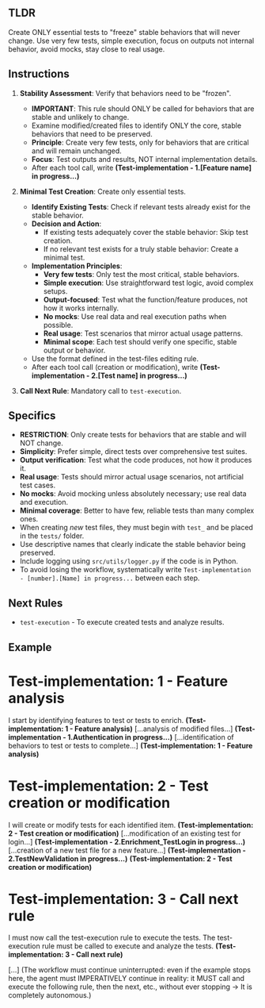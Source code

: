 
## TLDR
Create ONLY essential tests to "freeze" stable behaviors that will never change. Use very few tests, simple execution, focus on outputs not internal behavior, avoid mocks, stay close to real usage.

## Instructions

1.  **Stability Assessment**: Verify that behaviors need to be "frozen".
    * **IMPORTANT**: This rule should ONLY be called for behaviors that are stable and unlikely to change.
    * Examine modified/created files to identify ONLY the core, stable behaviors that need to be preserved.
    * **Principle**: Create very few tests, only for behaviors that are critical and will remain unchanged.
    * **Focus**: Test outputs and results, NOT internal implementation details.
    * After each tool call, write **(Test-implementation - 1.[Feature name] in progress...)**

2.  **Minimal Test Creation**: Create only essential tests.
    * **Identify Existing Tests**: Check if relevant tests already exist for the stable behavior.
    * **Decision and Action**:
        * If existing tests adequately cover the stable behavior: Skip test creation.
        * If no relevant test exists for a truly stable behavior: Create a minimal test.
    * **Implementation Principles**:
        * **Very few tests**: Only test the most critical, stable behaviors.
        * **Simple execution**: Use straightforward test logic, avoid complex setups.
        * **Output-focused**: Test what the function/feature produces, not how it works internally.
        * **No mocks**: Use real data and real execution paths when possible.
        * **Real usage**: Test scenarios that mirror actual usage patterns.
        * **Minimal scope**: Each test should verify one specific, stable output or behavior.
    * Use the format defined in the test-files editing rule.
    * After each tool call (creation or modification), write **(Test-implementation - 2.[Test name] in progress...)**

3.  **Call Next Rule**: Mandatory call to `test-execution`.

## Specifics

* **RESTRICTION**: Only create tests for behaviors that are stable and will NOT change.
* **Simplicity**: Prefer simple, direct tests over comprehensive test suites.
* **Output verification**: Test what the code produces, not how it produces it.
* **Real usage**: Tests should mirror actual usage scenarios, not artificial test cases.
* **No mocks**: Avoid mocking unless absolutely necessary; use real data and execution.
* **Minimal coverage**: Better to have few, reliable tests than many complex ones.
* When creating *new* test files, they must begin with `test_` and be placed in the `tests/` folder.
* Use descriptive names that clearly indicate the stable behavior being preserved.
* Include logging using `src/utils/logger.py` if the code is in Python.
* To avoid losing the workflow, systematically write `Test-implementation - [number].[Name] in progress...` between each step.

## Next Rules
* `test-execution` - To execute created tests and analyze results.

## Example

# Test-implementation: 1 - Feature analysis
I start by identifying features to test or tests to enrich. **(Test-implementation: 1 - Feature analysis)**
[...analysis of modified files...]
**(Test-implementation - 1.Authentication in progress...)**
[...identification of behaviors to test or tests to complete...]
**(Test-implementation: 1 - Feature analysis)**

# Test-implementation: 2 - Test creation or modification
I will create or modify tests for each identified item. **(Test-implementation: 2 - Test creation or modification)**
[...modification of an existing test for login...]
**(Test-implementation - 2.Enrichment_TestLogin in progress...)**
[...creation of a new test file for a new feature...]
**(Test-implementation - 2.TestNewValidation in progress...)**
**(Test-implementation: 2 - Test creation or modification)**

# Test-implementation: 3 - Call next rule
I must now call the test-execution rule to execute the tests.
The test-execution rule must be called to execute and analyze the tests. **(Test-implementation: 3 - Call next rule)**

[...] (The workflow must continue uninterrupted: even if the example stops here, the agent must IMPERATIVELY continue in reality: it MUST call and execute the following rule, then the next, etc., without ever stopping -> It is completely autonomous.)
